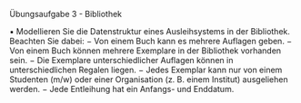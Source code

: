 
Übungsaufgabe 3 - Bibliothek

▪ Modellieren Sie die Datenstruktur eines Ausleihsystems in der
Bibliothek. Beachten Sie dabei:
− Von einem Buch kann es mehrere Auflagen geben.
− Von einem Buch können mehrere Exemplare in der Bibliothek
vorhanden sein.
− Die Exemplare unterschiedlicher Auflagen können in
unterschiedlichen Regalen liegen.
− Jedes Exemplar kann nur von einem Studenten (m/w) oder einer
Organisation (z. B. einem Institut) ausgeliehen werden.
− Jede Entleihung hat ein Anfangs- und Enddatum.